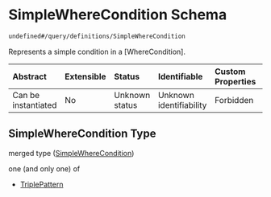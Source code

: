 # SimpleWhereCondition Schema

```txt
undefined#/query/definitions/SimpleWhereCondition
```

Represents a simple condition in a \[WhereCondition].

| Abstract            | Extensible | Status         | Identifiable            | Custom Properties | Additional Properties | Access Restrictions | Defined In                                                                     |
| :------------------ | :--------- | :------------- | :---------------------- | :---------------- | :-------------------- | :------------------ | :----------------------------------------------------------------------------- |
| Can be instantiated | No         | Unknown status | Unknown identifiability | Forbidden         | Allowed               | none                | [okp4-cognitarium.json\*](schema/okp4-cognitarium.json "open original schema") |

## SimpleWhereCondition Type

merged type ([SimpleWhereCondition](okp4-cognitarium-querymsg-definitions-simplewherecondition.md))

one (and only one) of

*   [TriplePattern](okp4-cognitarium-querymsg-definitions-simplewherecondition-oneof-triplepattern.md "check type definition")
